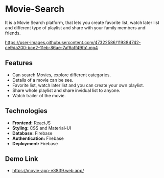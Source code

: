 # Movie-Search
 It is a Movie Search platform, that lets you create favorite list, watch later list and different type of playlist and share with your family members and friends.

https://user-images.githubusercontent.com/47322586/119384742-ce9da200-bce2-11eb-86ae-7af9aff49fa1.mp4


## Features
* Can search Movies, explore different categories.
* Details of a movie can be see.
* Favorite list, watch later list and you can create your own playlist.
* Share whole playlist and share invidual list to anyone.
* Watch trailer of the movie.


## Technologies
* **Frontend:** ReactJS
* **Styling:** CSS and Material-UI
* **Database:** Firebase
* **Authentication:** Firebase
* **Deployment:** Firebase

## Demo Link

*  https://movie-app-e3839.web.app/
